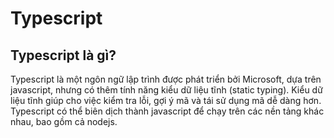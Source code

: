 # Typescript

## Typescript là gì?
Typescript là một ngôn ngữ lập trình được phát triển bởi Microsoft, dựa trên javascript, nhưng có thêm tính năng kiểu dữ liệu tĩnh (static typing). Kiểu dữ liệu tĩnh giúp cho việc kiểm tra lỗi, gợi ý mã và tái sử dụng mã dễ dàng hơn. Typescript có thể biên dịch thành javascript để chạy trên các nền tảng khác nhau, bao gồm cả nodejs.